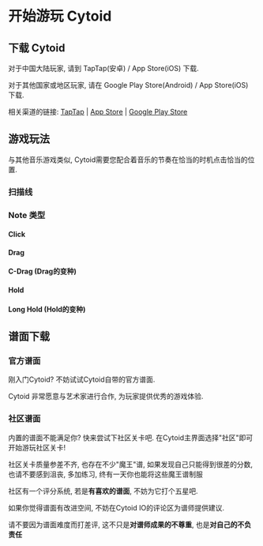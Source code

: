 # 开始游玩 Cytoid

## 下载 Cytoid

对于中国大陆玩家, 请到 TapTap(安卓) / App Store(iOS) 下载.

对于其他国家或地区玩家, 请在 Google Play Store(Android) / App Store(iOS) 下载.

相关渠道的链接: [TapTap](https://www.taptap.com/app/158749) | [App Store](https://apps.apple.com/cn/app/cytoid/id1266582726) | [Google Play Store](https://play.google.com/store/apps/details?id=me.tigerhix.cytoid)

## 游戏玩法

与其他音乐游戏类似, Cytoid需要您配合着音乐的节奏在恰当的时机点击恰当的位置. 


### 扫描线

### Note 类型

#### Click

#### Drag

#### C-Drag (Drag的变种)

#### Hold

#### Long Hold (Hold的变种)

## 谱面下载

### 官方谱面

刚入门Cytoid? 不妨试试Cytoid自带的官方谱面. 

Cytoid 非常愿意与艺术家进行合作, 为玩家提供优秀的游戏体验. 

### 社区谱面

内置的谱面不能满足你? 快来尝试下社区关卡吧. 在Cytoid主界面选择"社区"即可开始游玩社区关卡!

社区关卡质量参差不齐, 也存在不少"魔王"谱, 如果发现自己只能得到很差的分数, 也请不要感到沮丧, 多加练习, 终有一天你也能将这些魔王谱制服

社区有一个评分系统, 若是**有喜欢的谱面**, 不妨为它打个五星吧. 

如果你觉得谱面有改进空间, 不妨在Cytoid IO的评论区为谱师提供建议.

请不要因为谱面难度而打差评, 这不只是**对谱师成果的不尊重**, 也是**对自己的不负责任**